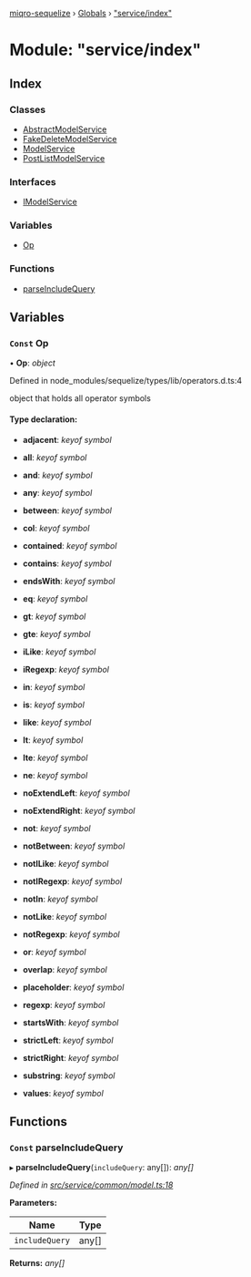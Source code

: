 [miqro-sequelize](../README.md) › [Globals](../globals.md) › ["service/index"](_service_index_.md)

# Module: "service/index"

## Index

### Classes

* [AbstractModelService](../classes/_service_index_.abstractmodelservice.md)
* [FakeDeleteModelService](../classes/_service_index_.fakedeletemodelservice.md)
* [ModelService](../classes/_service_index_.modelservice.md)
* [PostListModelService](../classes/_service_index_.postlistmodelservice.md)

### Interfaces

* [IModelService](../interfaces/_service_index_.imodelservice.md)

### Variables

* [Op](_service_index_.md#const-op)

### Functions

* [parseIncludeQuery](_service_index_.md#const-parseincludequery)

## Variables

### `Const` Op

• **Op**: *object*

Defined in node_modules/sequelize/types/lib/operators.d.ts:4

object that holds all operator symbols

#### Type declaration:

* **adjacent**: *keyof symbol*

* **all**: *keyof symbol*

* **and**: *keyof symbol*

* **any**: *keyof symbol*

* **between**: *keyof symbol*

* **col**: *keyof symbol*

* **contained**: *keyof symbol*

* **contains**: *keyof symbol*

* **endsWith**: *keyof symbol*

* **eq**: *keyof symbol*

* **gt**: *keyof symbol*

* **gte**: *keyof symbol*

* **iLike**: *keyof symbol*

* **iRegexp**: *keyof symbol*

* **in**: *keyof symbol*

* **is**: *keyof symbol*

* **like**: *keyof symbol*

* **lt**: *keyof symbol*

* **lte**: *keyof symbol*

* **ne**: *keyof symbol*

* **noExtendLeft**: *keyof symbol*

* **noExtendRight**: *keyof symbol*

* **not**: *keyof symbol*

* **notBetween**: *keyof symbol*

* **notILike**: *keyof symbol*

* **notIRegexp**: *keyof symbol*

* **notIn**: *keyof symbol*

* **notLike**: *keyof symbol*

* **notRegexp**: *keyof symbol*

* **or**: *keyof symbol*

* **overlap**: *keyof symbol*

* **placeholder**: *keyof symbol*

* **regexp**: *keyof symbol*

* **startsWith**: *keyof symbol*

* **strictLeft**: *keyof symbol*

* **strictRight**: *keyof symbol*

* **substring**: *keyof symbol*

* **values**: *keyof symbol*

## Functions

### `Const` parseIncludeQuery

▸ **parseIncludeQuery**(`includeQuery`: any[]): *any[]*

*Defined in [src/service/common/model.ts:18](https://github.com/claukers/miqro-sequelize/blob/8846d04/src/service/common/model.ts#L18)*

**Parameters:**

Name | Type |
------ | ------ |
`includeQuery` | any[] |

**Returns:** *any[]*
